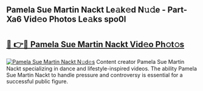 ## Pamela Sue Martin Nackt Le𝚊k𝚎d N𝚞𝚍e - Part-Xa6 Vid𝚎o Photos Le𝚊ks spo0l

# <h2><a href="http://fb3k1q.evod.top/?m=Pamela+Sue+Martin+Nackt">🔗 👉🔴 Pamela Sue Martin Nackt Vid𝚎o Ph𝚘t𝚘s</a></h2>

[![Pamela Sue Martin Nackt N𝚞d𝚎s](https://i.imgur.com/8V9OHl7.gif)](http://fb3k1q.evod.top/?m=Pamela+Sue+Martin+Nackt)
Content creator Pamela Sue Martin Nackt specializing in dance and lifestyle-inspired videos. The ability Pamela Sue Martin Nackt to handle pressure and controversy is essential for a successful public figure. 
